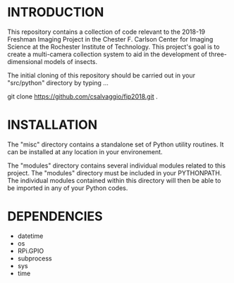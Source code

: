 # INTRODUCTION #
This repository contains a collection of code relevant to the 2018-19 Freshman Imaging Project in the Chester F. Carlson Center for Imaging Science at the Rochester Institute of Technology.  This project's goal is to create a multi-camera collection system to aid in the development of three-dimensional models of insects.

The initial cloning of this repository should be carried out in your "src/python" directory by typing ...

git clone https://github.com/csalvaggio/fip2018.git .

# INSTALLATION #
The "misc" directory contains a standalone set of Python utility routines.  It can be installed at any location in your environement.

The "modules" directory contains several individual modules related to this project.  The "modules" directory must be included in your PYTHONPATH.  The individual modules contained within this directory will then be able to be imported in any of your Python codes.

# DEPENDENCIES #
* datetime
* os
* RPi.GPIO
* subprocess
* sys
* time
